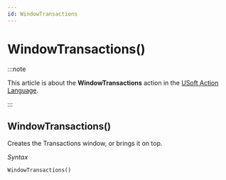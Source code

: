 ```yaml
---
id: WindowTransactions
---
```


# WindowTransactions()




:::note

This article is about the **WindowTransactions** action in the [USoft Action Language](/docs/Task_flow/Action_Language_reference/USoft_Action_Language.md).

:::

## **WindowTransactions()**

Creates the Transactions window, or brings it on top.

*Syntax*

```
WindowTransactions()
```

 